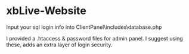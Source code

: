 # xbLive-Website

Input your sql login info into ClientPanel\includes\database.php

I provided a .htaccess & password files for admin panel. I suggest using these, adds an extra layer of login security. 

